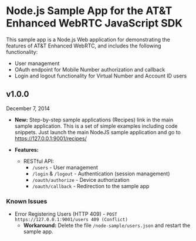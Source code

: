 # Node.js Sample App for the AT&T Enhanced WebRTC JavaScript SDK

This sample app is a Node.js Web application for demonstrating the features of AT&T Enhanced WebRTC, and includes the following functionality:
* User management
* OAuth endpoint for Mobile Number authorization and callback
* Login and logout functionality for Virtual Number and Account ID users

## v1.0.0
December 7, 2014

* **New:** Step-by-step sample applications (Recipes) link in the main sample application.
This is a set of simple examples including code snippets. Just launch the main
NodeJS sample application and go to https://127.0.0.1:9001/recipes/

* **Features:**
  * RESTful API:
    * `/users` - User management
    * `/login` & `/logout` - Authentication (session management)
    * `/oauth/authorize` - Device authorization
    * `/oauth/callback` - Redirection to the sample app

### Known Issues

* Error Registering Users (HTTP 409) - `POST https://127.0.0.1:9001/users 409 (Conflict)`
  * **Workaround:** Delete the file `/node-sample/users.json` and restart the sample app.
